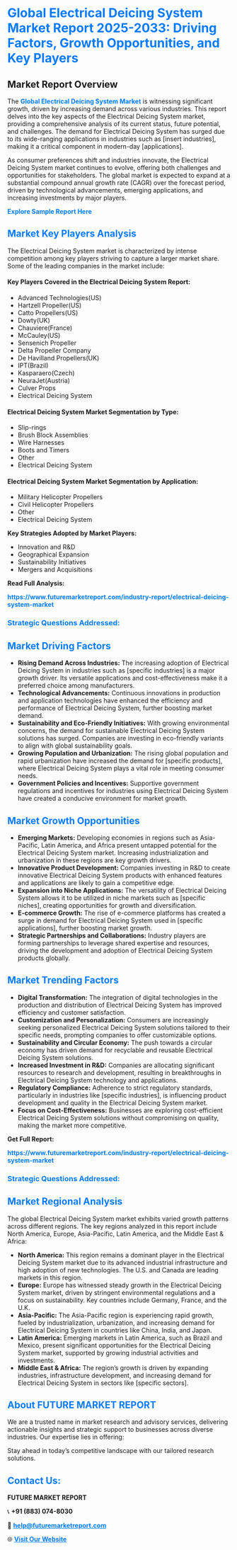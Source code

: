 <h1 style="color: #007BFF;">Global Electrical Deicing System Market Report 2025-2033: Driving Factors, Growth Opportunities, and Key Players</h1>

<section id="overview">
<h2>Market Report Overview</h2>
<p>The <a href="https://www.futuremarketreport.com/industry-report/electrical-deicing-system-market" style="color: #007BFF; text-decoration: none;"><strong>Global Electrical Deicing System Market</strong></a> is witnessing significant growth, driven by increasing demand across various industries. This report delves into the key aspects of the Electrical Deicing System market, providing a comprehensive analysis of its current status, future potential, and challenges. The demand for Electrical Deicing System has surged due to its wide-ranging applications in industries such as [insert industries], making it a critical component in modern-day [applications].</p>
<p>As consumer preferences shift and industries innovate, the Electrical Deicing System market continues to evolve, offering both challenges and opportunities for stakeholders. The global market is expected to expand at a substantial compound annual growth rate (CAGR) over the forecast period, driven by technological advancements, emerging applications, and increasing investments by major players.</p>
</section>

<section id="overview">
<p><a href="https://www.futuremarketreport.com/request-sample/reportId=98621" style="color: #007BFF; text-decoration: none;"><strong>Explore Sample Report Here</strong></a></p>
</section>

<section id="key-players">
<h2 style="color: #007BFF;">Market Key Players Analysis</h2>
<p>The Electrical Deicing System market is characterized by intense competition among key players striving to capture a larger market share. Some of the leading companies in the market include:</p>
<h4>Key Players Covered in the Electrical Deicing System Report:</h4>
<ul><li>Advanced Technologies(US)</li><li>Hartzell Propeller(US)</li><li>Catto Propellers(US)</li><li>Dowty(UK)</li><li>Chauviere(France)</li><li>McCauley(US)</li><li>Sensenich Propeller</li><li>Delta Propeller Company</li><li>De Havilland Propellers(UK)</li><li>IPT(Brazil)</li><li>Kasparaero(Czech)</li><li>NeuraJet(Austria)</li><li>Culver Props</li><li>Electrical Deicing System</li></ul>
<h4>Electrical Deicing System Market Segmentation by Type:</h4>
<ul><li>Slip-rings</li><li>Brush Block Assemblies</li><li>Wire Harnesses</li><li>Boots and Timers</li><li>Other</li><li>Electrical Deicing System</li></ul>

<h4>Electrical Deicing System Market Segmentation by Application:</h4>
<ul><li>Military Helicopter Propellers</li><li>Civil Helicopter Propellers</li><li>Other</li><li>Electrical Deicing System</li></ul>
<p><strong>Key Strategies Adopted by Market Players:</strong></p>
<ul>
<li>Innovation and R&D</li>
<li>Geographical Expansion</li>
<li>Sustainability Initiatives</li>
<li>Mergers and Acquisitions</li>
</ul>
</section>

<section>
<p><strong>Read Full Analysis: </strong></p><a href="https://www.futuremarketreport.com/industry-report/electrical-deicing-system-market" style="color: #007BFF; text-decoration: none;"><strong>https://www.futuremarketreport.com/industry-report/electrical-deicing-system-market</strong></a>
<h3 style="color: #007BFF;">Strategic Questions Addressed:</h3>
</section>

<section id="driving-factors">
<h2 style="color: #007BFF;">Market Driving Factors</h2>
<ul>
<li><strong>Rising Demand Across Industries:</strong> The increasing adoption of Electrical Deicing System in industries such as [specific industries] is a major growth driver. Its versatile applications and cost-effectiveness make it a preferred choice among manufacturers.</li>
<li><strong>Technological Advancements:</strong> Continuous innovations in production and application technologies have enhanced the efficiency and performance of Electrical Deicing System, further boosting market demand.</li>
<li><strong>Sustainability and Eco-Friendly Initiatives:</strong> With growing environmental concerns, the demand for sustainable Electrical Deicing System solutions has surged. Companies are investing in eco-friendly variants to align with global sustainability goals.</li>
<li><strong>Growing Population and Urbanization:</strong> The rising global population and rapid urbanization have increased the demand for [specific products], where Electrical Deicing System plays a vital role in meeting consumer needs.</li>
<li><strong>Government Policies and Incentives:</strong> Supportive government regulations and incentives for industries using Electrical Deicing System have created a conducive environment for market growth.</li>
</ul>
</section>

<section id="growth-opportunities">
<h2 style="color: #007BFF;">Market Growth Opportunities</h2>
<ul>
<li><strong>Emerging Markets:</strong> Developing economies in regions such as Asia-Pacific, Latin America, and Africa present untapped potential for the Electrical Deicing System market. Increasing industrialization and urbanization in these regions are key growth drivers.</li>
<li><strong>Innovative Product Development:</strong> Companies investing in R&D to create innovative Electrical Deicing System products with enhanced features and applications are likely to gain a competitive edge.</li>
<li><strong>Expansion into Niche Applications:</strong> The versatility of Electrical Deicing System allows it to be utilized in niche markets such as [specific niches], creating opportunities for growth and diversification.</li>
<li><strong>E-commerce Growth:</strong> The rise of e-commerce platforms has created a surge in demand for Electrical Deicing System used in [specific applications], further boosting market growth.</li>
<li><strong>Strategic Partnerships and Collaborations:</strong> Industry players are forming partnerships to leverage shared expertise and resources, driving the development and adoption of Electrical Deicing System products globally.</li>
</ul>
</section>

<section id="trending-factors">
<h2 style="color: #007BFF;">Market Trending Factors</h2>
<ul>
<li><strong>Digital Transformation:</strong> The integration of digital technologies in the production and distribution of Electrical Deicing System has improved efficiency and customer satisfaction.</li>
<li><strong>Customization and Personalization:</strong> Consumers are increasingly seeking personalized Electrical Deicing System solutions tailored to their specific needs, prompting companies to offer customizable options.</li>
<li><strong>Sustainability and Circular Economy:</strong> The push towards a circular economy has driven demand for recyclable and reusable Electrical Deicing System solutions.</li>
<li><strong>Increased Investment in R&D:</strong> Companies are allocating significant resources to research and development, resulting in breakthroughs in Electrical Deicing System technology and applications.</li>
<li><strong>Regulatory Compliance:</strong> Adherence to strict regulatory standards, particularly in industries like [specific industries], is influencing product development and quality in the Electrical Deicing System market.</li>
<li><strong>Focus on Cost-Effectiveness:</strong> Businesses are exploring cost-efficient Electrical Deicing System solutions without compromising on quality, making the market more competitive.</li>
</ul>
</section>

<section>
<p><strong>Get Full Report: </strong></p><a href="https://www.futuremarketreport.com/industry-report/electrical-deicing-system-market" style="color: #007BFF; text-decoration: none;"><strong>https://www.futuremarketreport.com/industry-report/electrical-deicing-system-market</strong></a>
<h3 style="color: #007BFF;">Strategic Questions Addressed:</h3>
</section>


<section id="regional-analysis">
<h2 style="color: #007BFF;">Market Regional Analysis</h2>
<p>The global Electrical Deicing System market exhibits varied growth patterns across different regions. The key regions analyzed in this report include North America, Europe, Asia-Pacific, Latin America, and the Middle East & Africa:</p>
<ul>
<li><strong>North America:</strong> This region remains a dominant player in the Electrical Deicing System market due to its advanced industrial infrastructure and high adoption of new technologies. The U.S. and Canada are leading markets in this region.</li>
<li><strong>Europe:</strong> Europe has witnessed steady growth in the Electrical Deicing System market, driven by stringent environmental regulations and a focus on sustainability. Key countries include Germany, France, and the U.K.</li>
<li><strong>Asia-Pacific:</strong> The Asia-Pacific region is experiencing rapid growth, fueled by industrialization, urbanization, and increasing demand for Electrical Deicing System in countries like China, India, and Japan.</li>
<li><strong>Latin America:</strong> Emerging markets in Latin America, such as Brazil and Mexico, present significant opportunities for the Electrical Deicing System market, supported by growing industrial activities and investments.</li>
<li><strong>Middle East & Africa:</strong> The region’s growth is driven by expanding industries, infrastructure development, and increasing demand for Electrical Deicing System in sectors like [specific sectors].</li>
</ul>
</section>

<footer>
<h2 style="color: #007BFF;">About FUTURE MARKET REPORT</h2>
<p>We are a trusted name in market research and advisory services, delivering actionable insights and strategic support to businesses across diverse industries. Our expertise lies in offering:</p>

<p>Stay ahead in today’s competitive landscape with our tailored research solutions.</p>

<h2 style="color: #007BFF;">Contact Us:</h2>
<p><strong>FUTURE MARKET REPORT</strong></p>
<p>📞 <strong>+91 (883) 074-8030</strong></p>
<p>📧 <strong><a href="mailto:help@futuremarketreport.com" style="color: #007BFF;">help@futuremarketreport.com</a></strong></p>
<p>🌐 <strong><a href="https://www.futuremarketreport.com/" style="color: #007BFF;">Visit Our Website</a></strong></p>
</footer>